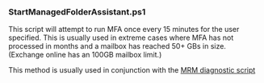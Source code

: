 ### StartManagedFolderAssistant.ps1
This script will attempt to run MFA once every 15 minutes for the user specified. This is usually used in extreme cases where MFA has not processed in months and a mailbox has reached 50+ GBs in size. (Exchange online has an 100GB mailbox limit.)

This method is usually used in conjunction with the [MRM diagnostic script](https://gallery.technet.microsoft.com/office/Powershell-script-to-2489e63b)
